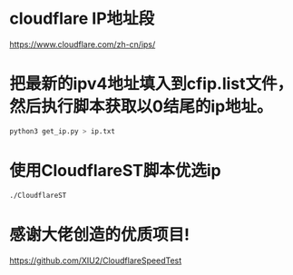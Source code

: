 # cloudflare IP地址段
https://www.cloudflare.com/zh-cn/ips/

# 把最新的ipv4地址填入到cfip.list文件，然后执行脚本获取以0结尾的ip地址。
```python
python3 get_ip.py > ip.txt
```

# 使用CloudflareST脚本优选ip
```bash
./CloudflareST
```

# 感谢大佬创造的优质项目!
https://github.com/XIU2/CloudflareSpeedTest

